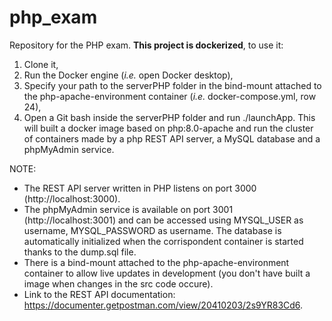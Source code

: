 # php_exam
Repository for the PHP exam. **This project is dockerized**, to use it:
1) Clone it,
3) Run the Docker engine (*i.e.* open Docker desktop),
4) Specify your path to the serverPHP folder in the bind-mount attached to the php-apache-environment container (*i.e.* docker-compose.yml, row 24),
5) Open a Git bash inside the serverPHP folder and run ./launchApp. This will built a docker image based on php:8.0-apache and run the cluster of containers made by a php REST API server, a MySQL database and a phpMyAdmin service.

NOTE:
* The REST API server written in PHP listens on port 3000 (http://localhost:3000).
* The phpMyAdmin service is available on port 3001 (http://localhost:3001) and can be accessed using MYSQL_USER as username, MYSQL_PASSWORD as username. The database is automatically initialized when the corrispondent container is started thanks to the dump.sql file.
* There is a bind-mount attached to the php-apache-environment container to allow live updates in development (you don't have built a image when changes in the src code occure).
* Link to the REST API documentation: https://documenter.getpostman.com/view/20410203/2s9YR83Cd6.

